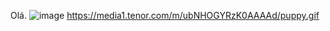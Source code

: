 Olá.
![image](https://github.com/user-attachments/assets/a21a99f4-10dc-4ffc-9694-5d6daaef5e39)
https://media1.tenor.com/m/ubNHOGYRzK0AAAAd/puppy.gif
